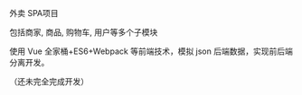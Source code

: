 外卖 SPA项目

包括商家, 商品, 购物车, 用户等多个子模块

使用 Vue 全家桶+ES6+Webpack 等前端技术，模拟 json 后端数据，实现前后端分离开发。

（还未完全完成开发）

